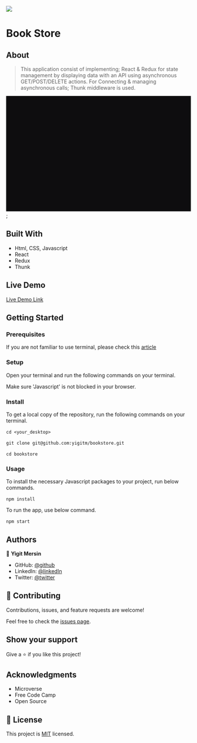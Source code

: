 ![](https://img.shields.io/badge/Microverse-blueviolet)

# Book Store

## About

> This application consist of implementing; React & Redux for state management by displaying data with an API using asynchronous GET/POST/DELETE actions. For Connecting & managing asynchronous calls; Thunk middleware is used.

![App_Gif](./src/images/app.gif);

## Built With

- Html, CSS, Javascript
- React
- Redux
- Thunk

## Live Demo

[Live Demo Link](https://yigitm.github.io/bookstore)

## Getting Started

### Prerequisites

If you are not familiar to use terminal, please check this [article](https://www.theodinproject.com/courses/web-development-101/lessons/command-line-basics-web-development-101)

### Setup

Open your terminal and run the following commands on your terminal.

Make sure 'Javascript' is not blocked in your browser.

### Install

To get a local copy of the repository, run the following commands on your terminal.

```
cd <your_desktop>
```

```
git clone git@github.com:yigitm/bookstore.git
```

```
cd bookstore
```

### Usage

To install the necessary Javascript packages to your project, run below commands.

```
npm install
```

To run the app, use below command.

```
npm start
```

## Authors

👤 **Yigit Mersin**

- GitHub: [@github](https://github.com/ygtmrsn)
- LinkedIn: [@linkedIn](linkedin.com/in/yigitmersin)
- Twitter: [@twitter](https://twitter.com/ygtmrsn)

## 🤝 Contributing

Contributions, issues, and feature requests are welcome!

Feel free to check the [issues page](https://github.com/yigitm/bookstore/issues).

## Show your support

Give a ⭐️ if you like this project!

## Acknowledgments

- Microverse
- Free Code Camp
- Open Source

## 📝 License

This project is [MIT](./MIT.md) licensed.
